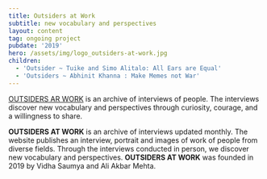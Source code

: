 ```yaml
---
title: Outsiders at Work
subtitle: new vocabulary and perspectives
layout: content
tag: ongoing project
pubdate: '2019'
hero: /assets/img/logo_outsiders-at-work.jpg
children:
  - 'Outsider ~ Tuike and Simo Alitalo: All Ears are Equal'
  - 'Outsiders ~ Abhinit Khanna : Make Memes not War'
---
```

[OUTSIDERS AR WORK](https://outsidersatwork.wordpress.com/) is an archive of interviews of people. The interviews discover new vocabulary and perspectives through curiosity, courage, and a willingness to share.

**OUTSIDERS AT WORK** is an archive of interviews updated monthly.  The website publishes an interview, portrait and images of work of people from diverse fields. Through the interviews conducted in person, we discover new vocabulary and perspectives. **OUTSIDERS AT WORK** was founded in 2019 by Vidha Saumya and Ali Akbar Mehta.
